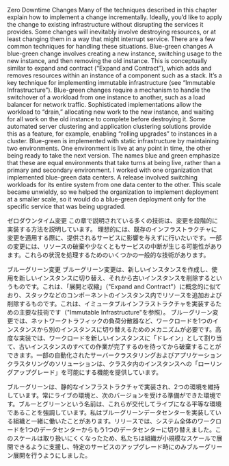 Zero Downtime Changes Many of the techniques described in this chapter explain how to implement a change incrementally.
Ideally, you’d like to apply the change to existing infrastructure without disrupting the services it provides. Some changes will inevitably involve destroying resources, or at least changing them in a way that might interrupt service. There are a few common techniques for handling these situations. Blue-green changes A blue-green change involves creating a new instance, switching usage to the new instance, and then removing the old instance. This is conceptually similar to expand and contract (“Expand and Contract”), which adds and removes resources within an instance of a component such as a stack. It’s a key technique for implementing immutable infrastructure (see “Immutable Infrastructure”). Blue-green changes require a mechanism to handle the switchover of a workload from one instance to another, such as a load balancer for network traffic. Sophisticated implementations allow the workload to “drain,” allocating new work to the new instance, and waiting for all work on the old instance to complete before destroying it. Some automated server clustering and application clustering solutions provide this as a feature, for example, enabling “rolling upgrades” to instances in a cluster. Blue-green is implemented with static infrastructure by maintaining two environments. One environment is live at any point in time, the other being ready to take the next version. The names blue and green emphasize that these are equal environments that take turns at being live, rather than a primary and secondary environment. I worked with one organization that implemented blue-green data centers. A release involved switching workloads for its entire system from one data center to the other. This scale became unwieldy, so we helped the organization to implement deployment at a smaller scale, so it would do a blue-green deployment only for the specific service that was being upgraded.

ゼロダウンタイム変更
この章で説明されている多くの技術は、変更を段階的に実装する方法を説明しています。
理想的には、既存のインフラストラクチャに変更を適用する際に、提供されるサービスに影響を与えずに行いたいです。一部の変更には、リソースの破棄や少なくともサービスの中断が生じる可能性があります。これらの状況を処理するためのいくつかの一般的な技術があります。

ブルーグリーン変更
ブルーグリーン変更は、新しいインスタンスを作成し、使用を新しいインスタンスに切り替え、それから古いインスタンスを削除するというものです。これは、「展開と収縮」（"Expand and Contract"）に概念的に似ており、スタックなどのコンポーネントのインスタンス内でリソースを追加および削除するものです。これは、イミュータブルインフラストラクチャを実装するための主要な技術です（"Immutable Infrastructure"を参照）。
ブルーグリーン変更では、ネットワークトラフィックの負荷分散器など、ワークロードを1つのインスタンスから別のインスタンスに切り替えるためのメカニズムが必要です。高度な実装では、ワークロードを新しいインスタンスに「ドレイン」として割り当て、古いインスタンスのすべての作業が完了するのを待ってから破棄することができます。一部の自動化されたサーバークラスタリングおよびアプリケーションクラスタリングのソリューションは、クラスタ内のインスタンスへの「ローリングアップグレード」を可能にする機能を提供しています。

ブルーグリーンは、静的なインフラストラクチャで実装され、2つの環境を維持しています。常にライブの環境と、次のバージョンを受ける準備ができた環境です。ブルーとグリーンという名前は、これらが交代してライブになる平等な環境であることを強調しています。私はブルーグリーンデータセンターを実装している組織と一緒に働いたことがあります。リリースでは、システム全体のワークロードを1つのデータセンターからもう1つのデータセンターに切り替えました。このスケールは取り扱いにくくなったため、私たちは組織が小規模なスケールで展開できるように支援し、特定のサービスのアップグレード時にのみブルーグリーン展開を行うようにしました。